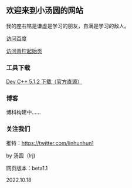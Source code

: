 ## 欢迎来到小汤圆的网站

我的座右铭是谦虚是学习的朋友，自满是学习的敌人。

[访问百度](https://baidu.com)

[访问青柠起始页](https://limestart.cn)

### 工具下载

[Dev C++ 5.1.2 下载（官方直源）](https://freefr.dl.sourceforge.net/project/orwelldevcpp/Setup%20Releases/Dev-Cpp%205.11%20TDM-GCC%204.9.2%20Setup.exe)

### 博客

博科构建中......

### 关注我们

推特：https://twitter.com/linhunhun1

by 汤圆（lrj)

网页版本：beta1.1

2022.10.18
